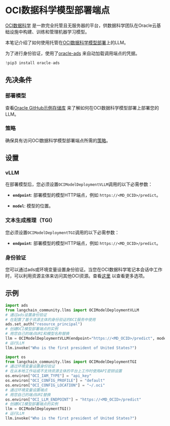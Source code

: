 # OCI数据科学模型部署端点

[OCI数据科学](https://docs.oracle.com/en-us/iaas/data-science/using/home.htm) 是一款完全托管且无服务器的平台，供数据科学团队在Oracle云基础设施中构建、训练和管理机器学习模型。

本笔记介绍了如何使用托管在[OCI数据科学模型部署](https://docs.oracle.com/en-us/iaas/data-science/using/model-dep-about.htm)上的LLM。

为了进行身份验证，使用了[oracle-ads](https://accelerated-data-science.readthedocs.io/en/latest/user_guide/cli/authentication.html) 来自动加载调用端点的凭据。

```python
!pip3 install oracle-ads
```

## 先决条件

### 部署模型

查看[Oracle GitHub示例存储库](https://github.com/oracle-samples/oci-data-science-ai-samples/tree/main/model-deployment/containers/llama2) 来了解如何在OCI数据科学模型部署上部署您的LLM。

### 策略

确保具有访问OCI数据科学模型部署端点所需的[策略](https://docs.oracle.com/en-us/iaas/data-science/using/model-dep-policies-auth.htm#model_dep_policies_auth__predict-endpoint)。

## 设置

### vLLM

在部署模型后，您必须设置`OCIModelDeploymentVLLM`调用的以下必需参数：

- **`endpoint`**: 部署模型的模型HTTP端点，例如 `https://<MD_OCID>/predict`。 

- **`model`**: 模型的位置。

### 文本生成推理（TGI）

您必须设置`OCIModelDeploymentTGI`调用的以下必需参数：

- **`endpoint`**: 部署模型的模型HTTP端点，例如 `https://<MD_OCID>/predict`。 

### 身份验证

您可以通过ads或环境变量设置身份验证。当您在OCI数据科学笔记本会话中工作时，可以利用资源主体来访问其他OCI资源。查看[这里](https://accelerated-data-science.readthedocs.io/en/latest/user_guide/cli/authentication.html) 以查看更多选项。

## 示例

```python
import ads
from langchain_community.llms import OCIModelDeploymentVLLM
# 通过ads设置身份验证
# 在配置了基于资源主体的身份验证的OCI服务中使用
ads.set_auth("resource_principal")
# 创建OCI模型部署端点的实例
# 用您自己的端点URI和模型名称替换
llm = OCIModelDeploymentVLLM(endpoint="https://<MD_OCID>/predict", model="model_name")
# 运行LLM
llm.invoke("Who is the first president of United States?")
```

```python
import os
from langchain_community.llms import OCIModelDeploymentTGI
# 通过环境变量设置身份验证
# 在从本地工作站或不支持资源主体的平台上工作时使用API密钥设置
os.environ["OCI_IAM_TYPE"] = "api_key"
os.environ["OCI_CONFIG_PROFILE"] = "default"
os.environ["OCI_CONFIG_LOCATION"] = "~/.oci"
# 通过环境变量设置端点
# 用您自己的端点URI替换
os.environ["OCI_LLM_ENDPOINT"] = "https://<MD_OCID>/predict"
# 创建OCI模型部署端点的实例
llm = OCIModelDeploymentTGI()
# 运行LLM
llm.invoke("Who is the first president of United States?")
```